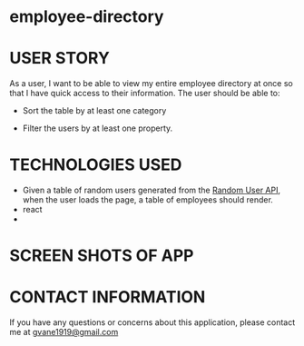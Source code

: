 # employee-directory

# USER STORY
As a user, I want to be able to view my entire employee directory at once so that I have quick access to their information.
The user should be able to:

  * Sort the table by at least one category

  * Filter the users by at least one property.

  # TECHNOLOGIES USED
  * Given a table of random users generated from the [Random User API](https://randomuser.me/), when the user loads the page, a table of employees should render. 
  * react
  * 

  # SCREEN SHOTS OF APP


  

  # CONTACT INFORMATION
  If you have any questions or concerns about this application, please contact me at gvane1919@gmail.com 

